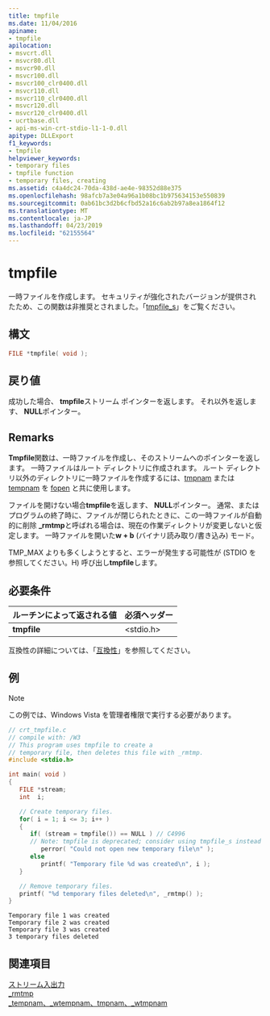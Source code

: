 ```yaml
---
title: tmpfile
ms.date: 11/04/2016
apiname:
- tmpfile
apilocation:
- msvcrt.dll
- msvcr80.dll
- msvcr90.dll
- msvcr100.dll
- msvcr100_clr0400.dll
- msvcr110.dll
- msvcr110_clr0400.dll
- msvcr120.dll
- msvcr120_clr0400.dll
- ucrtbase.dll
- api-ms-win-crt-stdio-l1-1-0.dll
apitype: DLLExport
f1_keywords:
- tmpfile
helpviewer_keywords:
- temporary files
- tmpfile function
- temporary files, creating
ms.assetid: c4a4dc24-70da-438d-ae4e-98352d88e375
ms.openlocfilehash: 98afcb7a3e04a96a1b08bc1b975634153e550839
ms.sourcegitcommit: 0ab61bc3d2b6cfbd52a16c6ab2b97a8ea1864f12
ms.translationtype: MT
ms.contentlocale: ja-JP
ms.lasthandoff: 04/23/2019
ms.locfileid: "62155564"
---
```

# <a name="tmpfile"></a>tmpfile

一時ファイルを作成します。 セキュリティが強化されたバージョンが提供されたため、この関数は非推奨とされました。「[tmpfile_s](tmpfile-s.md)」をご覧ください。

## <a name="syntax"></a>構文

```C
FILE *tmpfile( void );
```

## <a name="return-value"></a>戻り値

成功した場合、 **tmpfile**ストリーム ポインターを返します。 それ以外を返します、 **NULL**ポインター。

## <a name="remarks"></a>Remarks

**Tmpfile**関数は、一時ファイルを作成し、そのストリームへのポインターを返します。 一時ファイルはルート ディレクトリに作成されます。 ルート ディレクトリ以外のディレクトリに一時ファイルを作成するには、[tmpnam](tempnam-wtempnam-tmpnam-wtmpnam.md) または [tempnam](tempnam-wtempnam-tmpnam-wtmpnam.md) を [fopen](fopen-wfopen.md) と共に使用します。

ファイルを開けない場合**tmpfile**を返します、 **NULL**ポインター。 通常、またはプログラムの終了時に、ファイルが閉じられたときに、この一時ファイルが自動的に削除 **_rmtmp**と呼ばれる場合は、現在の作業ディレクトリが変更しないと仮定します。 一時ファイルを開いた**w + b** (バイナリ読み取り/書き込み) モード。

TMP_MAX よりも多くしようとすると、エラーが発生する可能性が (STDIO を参照してください。H) 呼び出し**tmpfile**します。

## <a name="requirements"></a>必要条件

|ルーチンによって返される値|必須ヘッダー|
|-------------|---------------------|
|**tmpfile**|\<stdio.h>|

互換性の詳細については、「[互換性](../../c-runtime-library/compatibility.md)」を参照してください。

## <a name="example"></a>例

> [!NOTE]
> この例では、Windows Vista を管理者権限で実行する必要があります。

```C
// crt_tmpfile.c
// compile with: /W3
// This program uses tmpfile to create a
// temporary file, then deletes this file with _rmtmp.
#include <stdio.h>

int main( void )
{
   FILE *stream;
   int  i;

   // Create temporary files.
   for( i = 1; i <= 3; i++ )
   {
      if( (stream = tmpfile()) == NULL ) // C4996
      // Note: tmpfile is deprecated; consider using tmpfile_s instead
         perror( "Could not open new temporary file\n" );
      else
         printf( "Temporary file %d was created\n", i );
   }

   // Remove temporary files.
   printf( "%d temporary files deleted\n", _rmtmp() );
}
```

```Output
Temporary file 1 was created
Temporary file 2 was created
Temporary file 3 was created
3 temporary files deleted
```

## <a name="see-also"></a>関連項目

[ストリーム入出力](../../c-runtime-library/stream-i-o.md)<br/>
[_rmtmp](rmtmp.md)<br/>
[_tempnam、_wtempnam、tmpnam、_wtmpnam](tempnam-wtempnam-tmpnam-wtmpnam.md)<br/>
